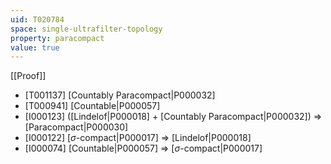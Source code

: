 ```yaml
---
uid: T020784
space: single-ultrafilter-topology
property: paracompact
value: true
---
```

[[Proof]]

* [T001137] [Countably Paracompact|P000032]
* [T000941] [Countable|P000057]
* [I000123] ([Lindelof|P000018] + [Countably Paracompact|P000032]) => [Paracompact|P000030]
* [I000122] [$\sigma$-compact|P000017] => [Lindelof|P000018]
* [I000074] [Countable|P000057] => [$\sigma$-compact|P000017]

